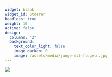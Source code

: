 ```yaml
---
widget: blank
widget_id: Stoerer
headless: true
weight: 10
active: false
design:
  columns: "2"
  background:
    text_color_light: false
    image_darken: 0
    image: /assets/media/junge-mit-flügeln.jpg
---
```

![](/assets/media/junge-mit-flügeln.jpg)
